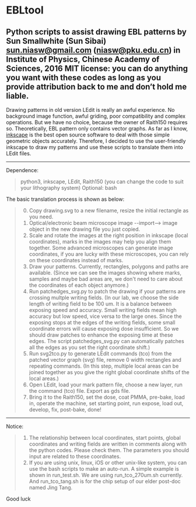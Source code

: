# EBLtool
Python scripts to assist drawing EBL patterns
by Sun Smallwhite (Sun Sibai) <sun.niasw@gmail.com> (<niasw@pku.edu.cn>)
in Institute of Physics, Chinese Academy of Sciences, 2016
MIT license: you can do anything you want with these codes as long as you provide attribution back to me and don’t hold me liable.
-------------
Drawing patterns in old version LEdit is really an awful experience. No background image function, awful griding, poor compatibility and complex operations. But we have no choice, because the owner of Raith150 requires so. Theoretically, EBL pattern only contains vector graphs. As far as I know, [inkscape](https://inkscape.org/en/) is the best open source software to deal with those simple geometric objects accurately. Therefore, I decided to use the user-friendly inkscape to draw my patterns and use these scripts to translate them into LEdit files.

-------------
Dependence:
> python3, inkscape, LEdit, Raith150 (you can change the code to suit your lithography system)
Optional:
> bash

The basic translation process is shown as below:

> 0. Copy drawing.svg to a new filename, resize the initial rectangle as you need.
> 1. Optical/electronic beam microscope image --import--> image object in the new drawing file you just copied.
> 2. Scale and rotate the images at the right position in inkscape (local coordinates), marks in the images may help you align them together. Some advanced microscopes can generate image coordinates, if you are lucky with these microscopes, you can rely on these coordinates instead of marks.
> 3. Draw your patterns. Currently, rectangles, polygons and paths are available. (Since we can see the images showing where marks, samples and maybe bad areas are, we don't need to care about the coordinates of each object anymore.)
> 4. Run patchedges\_svg.py to patch the drawing if your patterns are crossing multple writing fields. (In our lab, we choose the side length of writing field to be 100 um. It is a balance between exposing speed and accuracy. Small writing fields mean high accuracy but low speed, vice versa to the large ones. Since the exposing stops at the edges of the writing fields, some small coordinate errors will cause exposing dose insufficient. So we should draw patches to enhance the exposing time at these edges. The script patchedges\_svg.py can automatically patches all the edges as you set the right coordinate shift.)
> 5. Run svg2tco.py to generate LEdit commands (tco) from the patched vector graph (svg) file, remove 0 width rectangles and repeating commands. (In this step, multiple local areas can be joined together as you give the right global coordinate shifts of the local areas.)
> 6. Open LEdit, load your mark pattern file, choose a new layer, run the command (tco) file. Export as gds file.
> 7. Bring it to the Raith150, set the dose, coat PMMA, pre-bake, load in, operate the machine, set starting point, run expose, load out, develop, fix, post-bake, done!

--------------------
Notice:
> 1. The relationship between local coordinates, start points, global coordinates and writing fields are written in comments along with the python codes. Please check them. The parameters you should input are related to these coordinates.
> 2. If you are using unix, linux, iOS or other unix-like system, you can use the bash scripts to make an auto-run. A simple example is shown in run\_test.sh. We are using run\_tco\_270um.sh currently. And run\_tco\_tang.sh is for the chip setup of our elder post-doc named Jing Tang.

Good luck
